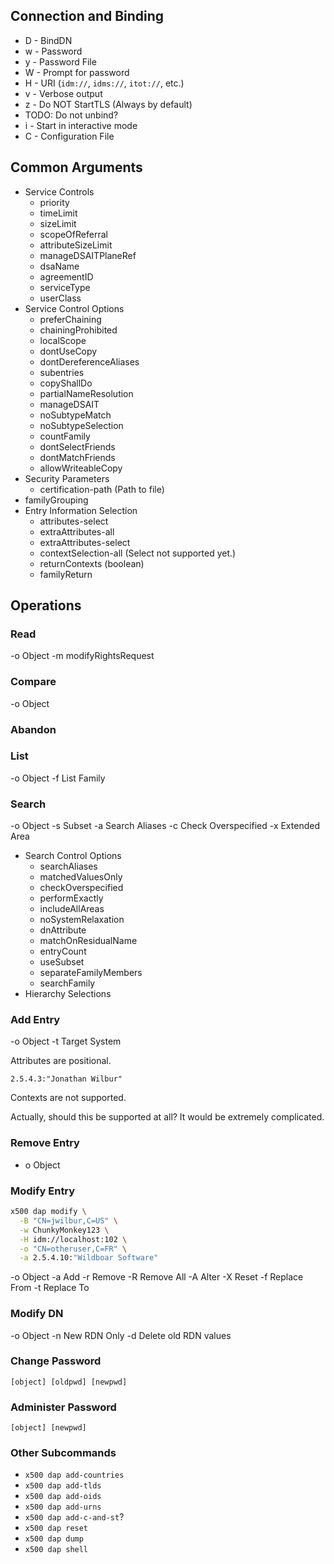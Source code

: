 
## Connection and Binding

- D - BindDN
- w - Password
- y - Password File
- W - Prompt for password
- H - URI (`idm://`, `idms://`, `itot://`, etc.)
- v - Verbose output
- z - Do NOT StartTLS (Always by default)
- TODO: Do not unbind?
- i - Start in interactive mode
- C - Configuration File

## Common Arguments

- Service Controls
  - priority
  - timeLimit
  - sizeLimit
  - scopeOfReferral
  - attributeSizeLimit
  - manageDSAITPlaneRef
  - dsaName
  - agreementID
  - serviceType
  - userClass
- Service Control Options
  - preferChaining
  - chainingProhibited
  - localScope
  - dontUseCopy
  - dontDereferenceAliases
  - subentries
  - copyShallDo
  - partialNameResolution
  - manageDSAIT
  - noSubtypeMatch
  - noSubtypeSelection
  - countFamily
  - dontSelectFriends
  - dontMatchFriends
  - allowWriteableCopy
- Security Parameters
  - certification-path (Path to file)
- familyGrouping
- Entry Information Selection
  - attributes-select
  - extraAttributes-all
  - extraAttributes-select
  - contextSelection-all (Select not supported yet.)
  - returnContexts (boolean)
  - familyReturn

## Operations

### Read

-o Object
-m modifyRightsRequest

### Compare

-o Object

### Abandon

### List

-o Object
-f List Family

### Search

-o Object
-s Subset
-a Search Aliases
-c Check Overspecified
-x Extended Area
- Search Control Options
  - searchAliases
  - matchedValuesOnly
  - checkOverspecified
  - performExactly
  - includeAllAreas
  - noSystemRelaxation
  - dnAttribute
  - matchOnResidualName
  - entryCount
  - useSubset
  - separateFamilyMembers
  - searchFamily
- Hierarchy Selections

### Add Entry

-o Object
-t Target System

Attributes are positional.

`2.5.4.3:"Jonathan Wilbur"`

Contexts are not supported.

Actually, should this be supported at all? It would be extremely complicated.

### Remove Entry

- o Object

### Modify Entry

```bash
x500 dap modify \
  -B "CN=jwilbur,C=US" \
  -w ChunkyMonkey123 \
  -H idm://localhost:102 \
  -o "CN=otheruser,C=FR" \
  -a 2.5.4.10:"Wildboar Software"
```

-o Object
-a Add
-r Remove
-R Remove All
-A Alter
-X Reset
-f Replace From
-t Replace To

### Modify DN

-o Object
-n New RDN Only
-d Delete old RDN values

### Change Password

`[object] [oldpwd] [newpwd]`

### Administer Password

`[object] [newpwd]`

### Other Subcommands

- `x500 dap add-countries`
- `x500 dap add-tlds`
- `x500 dap add-oids`
- `x500 dap add-urns`
- `x500 dap add-c-and-st`?
- `x500 dap reset`
- `x500 dap dump`
- `x500 dap shell`

